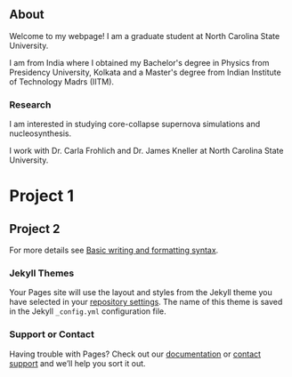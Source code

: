 ## About

Welcome to my webpage! I am a graduate student at North Carolina State University.

I am from India where I obtained my Bachelor's degree in Physics from Presidency University, Kolkata and a Master's degree from Indian Institute of Technology Madrs (IITM).

### Research

I am interested in studying core-collapse supernova simulations and nucleosynthesis.

I work with Dr. Carla Frohlich and Dr. James Kneller at North Carolina State University.

# Project 1

## Project 2


For more details see [Basic writing and formatting syntax](https://docs.github.com/en/github/writing-on-github/getting-started-with-writing-and-formatting-on-github/basic-writing-and-formatting-syntax).

### Jekyll Themes

Your Pages site will use the layout and styles from the Jekyll theme you have selected in your [repository settings](https://github.com/somduttaghosh/somduttaghosh.github.io/settings/pages). The name of this theme is saved in the Jekyll `_config.yml` configuration file.

### Support or Contact

Having trouble with Pages? Check out our [documentation](https://docs.github.com/categories/github-pages-basics/) or [contact support](https://support.github.com/contact) and we’ll help you sort it out.

